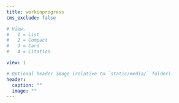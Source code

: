 ```yaml
---
title: workinprogress
cms_exclude: false

# View.
#   1 = List
#   2 = Compact
#   3 = Card
#   4 = Citation

view: 1

# Optional header image (relative to `static/media/` folder).
header:
  caption: ""
  image: ""
---
```

